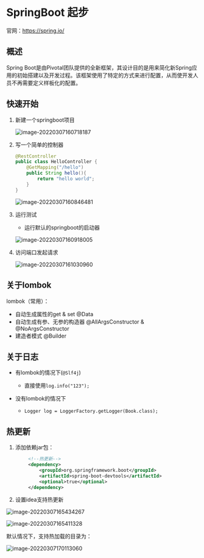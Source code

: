 # SpringBoot 起步

官网：https://spring.io/



## 概述

Spring Boot是由Pivotal团队提供的全新框架，其设计目的是用来简化新Spring应用的初始搭建以及开发过程。该框架使用了特定的方式来进行配置，从而使开发人员不再需要定义样板化的配置。



## 快速开始

1. 新建一个springboot项目

   ![image-20220307160718187](https://pic-go.oss-cn-shanghai.aliyuncs.com/typora-img/202203071607277.png)

2. 写一个简单的控制器

   ```java
   @RestController
   public class HelloController {
       @GetMapping("/hello")
       public String hello(){
           return "hello world";
       }
   }
   ```

   ![image-20220307160846481](https://pic-go.oss-cn-shanghai.aliyuncs.com/typora-img/202203071608593.png)

3. 运行测试

   - 运行默认的springboot的启动器

   ![image-20220307160918005](https://pic-go.oss-cn-shanghai.aliyuncs.com/typora-img/202203071609109.png)

4. 访问端口发起请求

   ![image-20220307161030960](https://pic-go.oss-cn-shanghai.aliyuncs.com/typora-img/202203071610016.png)

## 关于lombok

lombok（常用）：

- 自动生成属性的get & set       @Data
- 自动生成有参、无参的构造器   @AllArgsConstructor &  @NoArgsConstructor
- 建造者模式  @Builder

## 关于日志

- 有lombok的情况下(`@Slf4j`)

  - 直接使用`log.info("123");`
- 没有lombok的情况下
  - `Logger log = LoggerFactory.getLogger(Book.class);`

## 热更新

1. 添加依赖jar包：

```xml
		<!--热更新-->
		<dependency>
			<groupId>org.springframework.boot</groupId>
			<artifactId>spring-boot-devtools</artifactId>
			<optional>true</optional>
		</dependency>
```

2. 设置idea支持热更新

![image-20220307165434267](https://pic-go.oss-cn-shanghai.aliyuncs.com/typora-img/202203071654337.png)

![image-20220307165411328](https://pic-go.oss-cn-shanghai.aliyuncs.com/typora-img/202203071654408.png)

默认情况下，支持热加载的目录为：

![image-20220307170113060](https://pic-go.oss-cn-shanghai.aliyuncs.com/typora-img/202203071701103.png)
